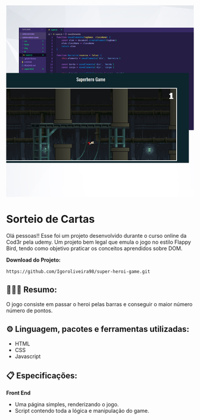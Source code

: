 ![Apresentação do jogo](https://github.com/Igoroliveira98/super-heroi-game/blob/master/img/background.jpg)

# Sorteio de Cartas 

Olá pessoas!! Esse foi um projeto desenvolvido durante o curso online da Cod3r pela udemy. Um projeto bem legal que emula o jogo no estilo Flappy Bird, tendo como objetivo praticar os conceitos aprendidos sobre DOM.
 
**Download do Projeto:** 
```
https://github.com/Igoroliveira98/super-heroi-game.git
```


## 🦹🏻‍♂️ Resumo: 

O jogo consiste em passar o heroi pelas barras e conseguir o maior número número de pontos. 

## ⚙️ Linguagem, pacotes e ferramentas utilizadas:

- HTML
- CSS
- Javascript


## 📋 Especificações:

**Front End**

- Uma página simples, renderizando o jogo. 
- Script contendo toda a lógica e manipulação do game.